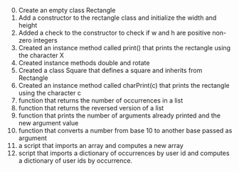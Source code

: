 0. Create an empty class Rectangle
1. Add a constructor to the rectangle class and initialize the width and height
2. Added a check to the constructor to check if w and h are positive non-zero integers
3. Created an instance method called print() that prints the rectangle using the character X
4. Created instance methods double and rotate
5. Created a class Square that defines a square and inherits from Rectangle
6. Created an instance method called charPrint(c) that prints the rectangle using the character c
7. function that returns the number of occurrences in a list
8. function that returns the reversed version of a list
9. function that prints the number of arguments already printed and the new argument value
10. function that converts a number from base 10 to another base passed as argument
11. a script that imports an array and computes a new array
12. script that imports a dictionary of occurrences by user id and computes a dictionary of user ids by occurrence.
